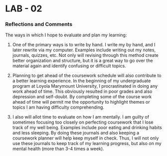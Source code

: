 # LAB - 02


### Reflections and Comments
The ways in which I hope to evaluate and plan my learning:

1. One of the primary ways is to write by hand. I write my by hand, and I later rewrite via my computer. Examples include writing out my notes, journals, quizzes, etc. Not only will revising through this method create better organization and structure, but it is a great way to go over the material again and identify confusing or difficult topics. 

2. Planning to get ahead of the coursework schedule will also contribute to a better learning experience. In the beginning of my undergraduate program at Loyola Marymount University, I procrastinated in doing any work ahead of time. This obviously resulted in poor grades and also depression and self-doubt. By completing some of the course work ahead of time will permit me the opportunity to highlight themes or topics I am having difficulty comprehending. 

3. I also will allot time to evaluate on how I am mentally. I am guilty of sometimes focusing too closely on perfecting coursework that I lose track of my well being. Examples include poor eating and drinking habits and less sleeping. By doing these journals and also keeping a coursework planner will help keep myself in check. Thus, I will not only use these journals to keep track of my learning progress, but also on my mental health (more than 3-4 times a week).